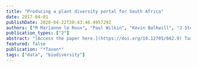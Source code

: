 ```yaml
---
title: "Producing a plant diversity portal for South Africa"
date: 2017-04-01
publishDate: 2020-04-22T20:43:46.495729Z
authors: ["M Marianne le Roux", "Paul Wilkin", "Kevin Balkwill", "J Stephen Boatwright", "Benny Bytebier", "Denis Filer", "Cornelia Klak", "Ronell R Klopper", "Marinda Koekemoer", "Laurence Livermore", "Roy Lubke", "Anthony R Magee", "John C Manning", "Alan Paton", "Tim Pearce", "Jasper Slingsby", "Ben-Erik van Wyk", "Janine E Victor", "Lize von Staden"]
publication_types: ["2"]
abstract: "[Access the paper here.](https://doi.org/10.12705/662.9) Taxonomy provides a universal method to classify biodiversity at different scales locally and globally. Currently, existing taxonomic treatments are scattered, limiting their accessibility and utility. The Convention on Biological Diversity has responded to this challenge by setting the goal of compiling a World Flora Online (Global Strategy for Plant Conservation Target 1, 2011?2020). This can be done by aggregating electronically available information provided by each country, region or specialist group. Developing a Flora or a high-level monographic product requires time and input from a large pool of taxonomic specialists. Completing a Flora may be difficult to accomplish for phytodiverse countries, such as South Africa, if the 2020 target is to be met. Fortunately, a large number of taxonomic contributions and many electronic tools exist that can enhance progress. Where these are available, efforts have to be made to access and digitise the literature. Here we describe a pragmatic approach to developing an online Flora, involving taking floristic information from multiple, previously published sources, digitising the legacy literature where needed and aggregating the required information into a single portal. South Africa is committed to producing an online Flora (the e-Flora of South Africa) and contributing the information to the World Flora Online initiative following the aggregator portal approach, a method described here that might be useful for other countries with high phytodiversity."
featured: false
publication: "*Taxon*"
tags: ["data", "biodiversity"]
---
```


